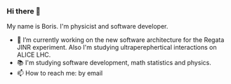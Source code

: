 ### Hi there 👋

My name is Boris. I'm physicist and software developer.

- :construction_worker: I’m currently working on the new software architecture for the Regata JINR experiment. Also I'm studying ultraperephertical interactions on ALICE LHC.
- :books: I'm studying software development, math statistics and physics.
- 📫 How to reach me: by email
